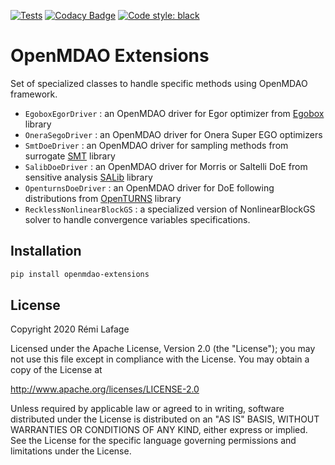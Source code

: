 [![Tests](https://github.com/OneraHub/openmdao_extensions/workflows/Tests/badge.svg)](https://github.com/OneraHub/openmdao_extensions/actions?query=workflow%3ATests)
[![Codacy Badge](https://app.codacy.com/project/badge/Grade/623ace43ad8e4f9ebcaed4c2c2d51fdd)](https://www.codacy.com/gh/OneraHub/openmdao_extensions/dashboard?utm_source=github.com&amp;utm_medium=referral&amp;utm_content=OneraHub/openmdao_extensions&amp;utm_campaign=Badge_Grade)
[![Code style: black](https://img.shields.io/badge/code%20style-black-000000.svg)](https://github.com/ambv/black)

# OpenMDAO Extensions

Set of specialized classes to handle specific methods using OpenMDAO framework.

*   <code>EgoboxEgorDriver</code> : an OpenMDAO driver for Egor optimizer from [Egobox](https://github.com/relf/egobox#egobox) library 
*   <code>OneraSegoDriver</code> : an OpenMDAO driver for Onera Super EGO optimizers 
*   <code>SmtDoeDriver</code> : an OpenMDAO driver for sampling methods from surrogate [SMT](https://smt.readthedocs.io/en/latest/) library 
*   <code>SalibDoeDriver</code> : an OpenMDAO driver for Morris or Saltelli DoE from sensitive analysis [SALib](https://salib.readthedocs.io/en/latest/) library 
*   <code>OpenturnsDoeDriver</code> : an OpenMDAO driver for DoE following distributions from [OpenTURNS](http://www.openturns.org/) library
*   <code>RecklessNonlinearBlockGS</code> : a specialized version of NonlinearBlockGS solver to handle convergence variables specifications.

## Installation
```bash
pip install openmdao-extensions
```

## License

Copyright 2020 Rémi Lafage

Licensed under the Apache License, Version 2.0 (the "License");
you may not use this file except in compliance with the License.
You may obtain a copy of the License at

<http://www.apache.org/licenses/LICENSE-2.0>

Unless required by applicable law or agreed to in writing, software
distributed under the License is distributed on an "AS IS" BASIS,
WITHOUT WARRANTIES OR CONDITIONS OF ANY KIND, either express or implied.
See the License for the specific language governing permissions and
limitations under the License.
